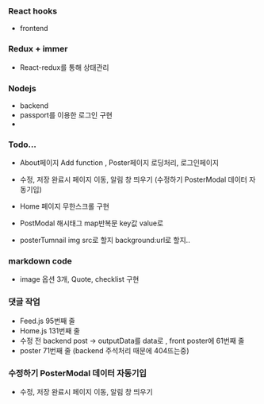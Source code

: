 ### React hooks 
- frontend
### Redux + immer
- React-redux를 통해 상태관리 
### Nodejs
- backend
- passport를 이용한 로그인 구현
-





### Todo... 
- About페이지 Add function , Poster페이지 로딩처리, 로그인페이지 
- 수정, 저장 완료시 페이지 이동, 알림 창 띄우기 (수정하기 PosterModal 데이터 자동기입)
- Home 페이지 무한스크롤 구현


- PostModal 해시태그 map반복문 key값 value로
- posterTumnail img src로 할지 background:url로 할지..



### markdown code

- image 옵션 3개, Quote, checklist 구현

### 댓글 작업
- Feed.js 95번째 줄
- Home.js 131번째 줄
- 수정 전 backend post -> outputData를 data로 , front poster에 61번째 줄
- poster 71번째 줄 (backend 주석처리 때문에 404뜨는중)


### 수정하기 PosterModal 데이터 자동기입
- 수정, 저장 완료시 페이지 이동, 알림 창 띄우기